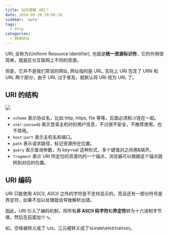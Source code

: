 ```yaml
---
title: 如何理解 URI？
date: 2018-09-28 19:00:28
sidebar: 'auto'
tags:
  - http
categories:
  - 网络协议
---
```


URI, 全称为(Uniform Resource Identifier), 也就是**统一资源标识符**，它的作用很简单，就是区分互联网上不同的资源。

但是，它并不是我们常说的网址, 网址指的是 URL, 实际上 URI 包含了 URN 和 URL 两个部分，由于 URL 过于普及，就默认将 URI 视为 URL 了。

## URI 的结构

![](https://gitee.com/alvin0216/cdn/raw/master/images/uri.png)

- `scheme` 表示协议名，比如 http, https, file 等等。后面必须和://连在一起。
- `user:passwd@` 表示登录主机时的用户信息，不过很不安全，不推荐使用，也不常用。
- `host:port` 表示主机名和端口。
- `path` 表示请求路径，标记资源所在位置。
- `query` 表示查询参数，为 key=val 这种形式，多个键值对之间用&隔开。
- `fragment` 表示 URI 所定位的资源内的一个锚点，浏览器可以根据这个锚点跳转到对应的位置。

## URI 编码

URI 只能使用 ASCII, ASCII 之外的字符是不支持显示的，而且还有一部分符号是界定符，如果不加以处理就会导致解析出错。

因此，URI 引入了编码机制，将所有**非 ASCII 码字符**和**界定符**转为十六进制字节值，然后在前面加个 `%`。

如，空格被转义成了 `%20`，三元被转义成了`%E4%B8%89%E5%85%83`。
